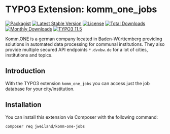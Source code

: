 # TYPO3 Extension: komm_one_jobs

[![Packagist][packagist-logo-stable]][extension-packagist-url]
[![Latest Stable Version][extension-build-shield]][extension-ter-url]
[![License][LICENSE_BADGE]][extension-packagist-url]
[![Total Downloads][extension-downloads-badge]][extension-packagist-url]
[![Monthly Downloads][extension-monthly-downloads]][extension-packagist-url]
[![TYPO3 11.5][TYPO3-shield]][TYPO3-11-url]

[Komm.ONE](https://www.komm.one/) is a german company located in Baden-Württemberg providing solutions in automated data processing for communal institutions. They also provide multiple secured API endpoints `*.dvvbw.de` for a lot of cities, institutions and topics.

## Introduction

With the TYPO3 extension `komm_one_jobs` you can access just the job database for your city/institution.

## Installation

You can install this extension via Composer with the following command:

```bash
composer req jweiland/komm-one-jobs
```

<!-- MARKDOWN LINKS & IMAGES -->

[extension-build-shield]: https://poser.pugx.org/jweiland/komm-one-jobs/v/stable.svg?style=for-the-badge

[extension-downloads-badge]: https://poser.pugx.org/jweiland/komm-one-jobs/d/total.svg?style=for-the-badge

[extension-monthly-downloads]: https://poser.pugx.org/jweiland/komm-one-jobs/d/monthly?style=for-the-badge

[extension-ter-url]: https://extensions.typo3.org/extension/komm_one_jobs/

[extension-packagist-url]: https://packagist.org/packages/jweiland/komm-one-jobs/

[packagist-logo-stable]: https://img.shields.io/badge/--grey.svg?style=for-the-badge&logo=packagist&logoColor=white

[TYPO3-11-url]: https://get.typo3.org/version/11

[TYPO3-shield]: https://img.shields.io/badge/TYPO3-11.5-green.svg?style=for-the-badge&logo=typo3

[LICENSE_BADGE]: https://img.shields.io/github/license/jweiland-net/komm_one_jobs?label=license&style=for-the-badge
